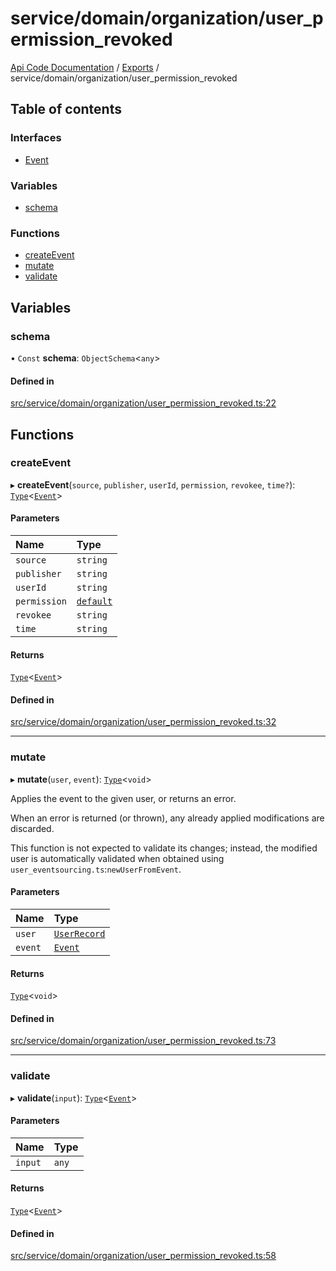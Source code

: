 # service/domain/organization/user\_permission\_revoked
 
[Api Code Documentation](../README.md) / [Exports](../modules.md) / service/domain/organization/user\_permission\_revoked

## Table of contents

### Interfaces

- [Event](../interfaces/service_domain_organization_user_permission_revoked.Event.md)

### Variables

- [schema](service_domain_organization_user_permission_revoked.md#schema)

### Functions

- [createEvent](service_domain_organization_user_permission_revoked.md#createevent)
- [mutate](service_domain_organization_user_permission_revoked.md#mutate)
- [validate](service_domain_organization_user_permission_revoked.md#validate)

## Variables

### schema

• `Const` **schema**: `ObjectSchema`<`any`\>

#### Defined in

[src/service/domain/organization/user_permission_revoked.ts:22](https://github.com/openkfw/TruBudget/blob/0804644/api/src/service/domain/organization/user_permission_revoked.ts#L22)

## Functions

### createEvent

▸ **createEvent**(`source`, `publisher`, `userId`, `permission`, `revokee`, `time?`): [`Type`](result.md#type)<[`Event`](../interfaces/service_domain_organization_user_permission_revoked.Event.md)\>

#### Parameters

| Name | Type |
| :------ | :------ |
| `source` | `string` |
| `publisher` | `string` |
| `userId` | `string` |
| `permission` | [`default`](authz_intents.md#default) |
| `revokee` | `string` |
| `time` | `string` |

#### Returns

[`Type`](result.md#type)<[`Event`](../interfaces/service_domain_organization_user_permission_revoked.Event.md)\>

#### Defined in

[src/service/domain/organization/user_permission_revoked.ts:32](https://github.com/openkfw/TruBudget/blob/0804644/api/src/service/domain/organization/user_permission_revoked.ts#L32)

___

### mutate

▸ **mutate**(`user`, `event`): [`Type`](result.md#type)<`void`\>

Applies the event to the given user, or returns an error.

When an error is returned (or thrown), any already applied modifications are
discarded.

This function is not expected to validate its changes; instead, the modified user
is automatically validated when obtained using
`user_eventsourcing.ts`:`newUserFromEvent`.

#### Parameters

| Name | Type |
| :------ | :------ |
| `user` | [`UserRecord`](../interfaces/service_domain_organization_user_record.UserRecord.md) |
| `event` | [`Event`](../interfaces/service_domain_organization_user_permission_revoked.Event.md) |

#### Returns

[`Type`](result.md#type)<`void`\>

#### Defined in

[src/service/domain/organization/user_permission_revoked.ts:73](https://github.com/openkfw/TruBudget/blob/0804644/api/src/service/domain/organization/user_permission_revoked.ts#L73)

___

### validate

▸ **validate**(`input`): [`Type`](result.md#type)<[`Event`](../interfaces/service_domain_organization_user_permission_revoked.Event.md)\>

#### Parameters

| Name | Type |
| :------ | :------ |
| `input` | `any` |

#### Returns

[`Type`](result.md#type)<[`Event`](../interfaces/service_domain_organization_user_permission_revoked.Event.md)\>

#### Defined in

[src/service/domain/organization/user_permission_revoked.ts:58](https://github.com/openkfw/TruBudget/blob/0804644/api/src/service/domain/organization/user_permission_revoked.ts#L58)
